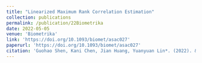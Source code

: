 ```yaml
---
title: "Linearized Maximum Rank Correlation Estimation"
collection: publications
permalink: /publication/22Biometrika
date: 2022-05-05
venue: 'Biometrika'
link: 'https://doi.org/10.1093/biomet/asac027'
paperurl: 'https://doi.org/10.1093/biomet/asac027'
citation: 'Guohao Shen, Kani Chen, Jian Huang, Yuanyuan Lin*. (2022). &quot;Linearized Maximum Rank Correlation Estimation. &quot; <i>Biometrika.</i>'
---
```

